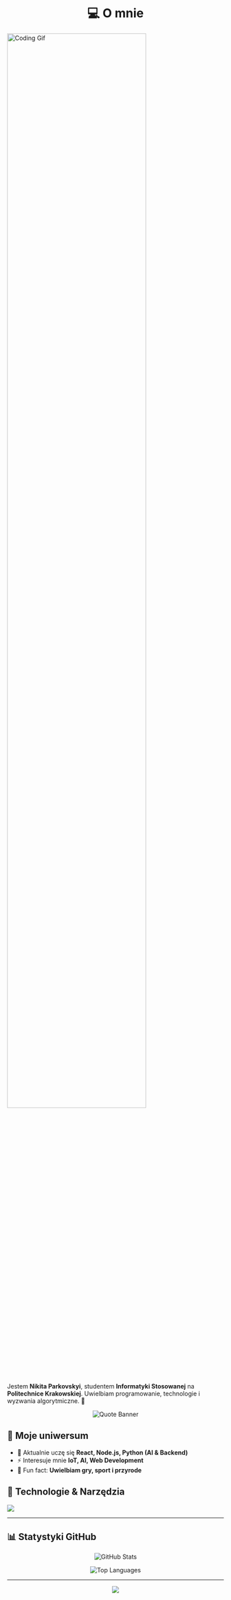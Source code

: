 
<h1 align="center">💻 O mnie</h1>
<p>
  <img src="https://media3.giphy.com/media/v1.Y2lkPTc5MGI3NjExZWx5NDNyYjhsdmJjeTc1bDUyc24yM2U4aW5heTVnZ2x4YzJ6eHhwMCZlcD12MV9pbnRlcm5hbF9naWZfYnlfaWQmY3Q9Zw/E3cZowYkfP22dz1s37/giphy.gif" width="80%" alt="Coding Gif"/>
</p>

<p>
  Jestem <b>Nikita Parkovskyi</b>, studentem <b>Informatyki Stosowanej</b> na <b>Politechnice Krakowskiej</b>.  
  Uwielbiam programowanie, technologie i wyzwania algorytmiczne. 🚀  
</p>




<p align="center">
  <img src="https://capsule-render.vercel.app/api?type=rect&color=0:3a3a3a,100:000000&height=80&section=header&text=Najlepszym%20sposobem%20na%20przewidzenie%20przyszłości%20jest%20jej%20stworzenie!&fontSize=18&fontColor=ffffff&animation=twinkling" alt="Quote Banner"/>
</p>



## 🌌 Moje uniwersum
- 🔭 Aktualnie uczę się **React, Node.js, Python (AI & Backend)**  
- ⚡  Interesuje mnie **IoT, AI, Web Development**  
- 🌱 Fun fact: **Uwielbiam gry, sport i przyrode**  



## 🧰 Technologie & Narzędzia
<p>
  <img src="https://skillicons.dev/icons?i=python,cpp,java,javascript,react,nodejs,arduino,docker,git,linux" />
</p>

---

## 📊 Statystyki GitHub
<p align="center">
  <img src="https://github-readme-stats.vercel.app/api?username=K1taSun&show_icons=true&theme=radical" alt="GitHub Stats"/>
</p>
<p align="center">
  <img src="https://github-readme-stats.vercel.app/api/top-langs?username=K1taSun&show_icons=true&layout=compact&theme=radical" alt="Top Languages"/>
</p>

---


<p align="center">
  <img src="https://capsule-render.vercel.app/api?type=waving&color=gradient&height=100&section=footer&text=Let's%20Code%20the%20Future!&fontSize=24&fontColor=ffffff"/>
</p>
